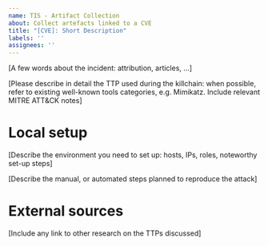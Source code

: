 ```yaml
---
name: TIS - Artifact Collection
about: Collect artefacts linked to a CVE
title: "[CVE]: Short Description"
labels: ''
assignees: ''
---
```



[A few words about the incident: attribution, articles, …]

[Please describe in detail the TTP used during the killchain: when possible, refer to existing well-known tools categories, e.g. Mimikatz. Include relevant MITRE ATT&CK notes]

# Local setup

[Describe the environment you need to set up: hosts, IPs, roles, noteworthy set-up steps]

[Describe the manual, or automated steps planned to reproduce the attack]

# External sources

[Include any link to other research on the TTPs discussed]
